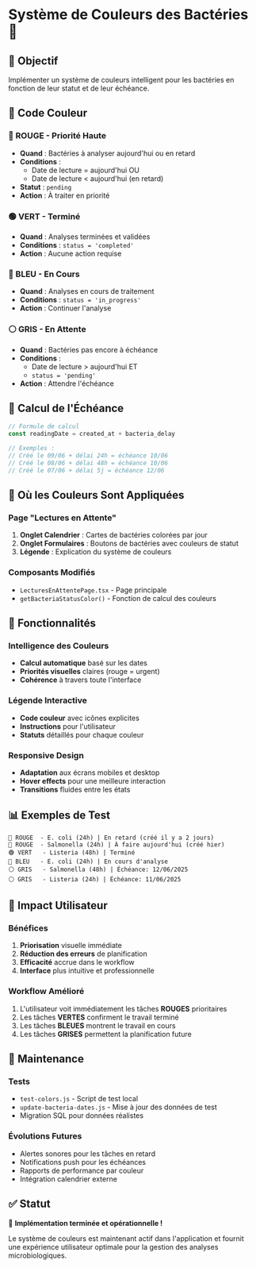 # Système de Couleurs des Bactéries 🎨

## 🎯 Objectif
Implémenter un système de couleurs intelligent pour les bactéries en fonction de leur statut et de leur échéance.

## 🌈 Code Couleur

### 🔴 ROUGE - Priorité Haute
- **Quand** : Bactéries à analyser aujourd'hui ou en retard
- **Conditions** : 
  - Date de lecture = aujourd'hui OU
  - Date de lecture < aujourd'hui (en retard)
- **Statut** : `pending`
- **Action** : À traiter en priorité

### 🟢 VERT - Terminé
- **Quand** : Analyses terminées et validées
- **Conditions** : `status = 'completed'`
- **Action** : Aucune action requise

### 🔵 BLEU - En Cours
- **Quand** : Analyses en cours de traitement
- **Conditions** : `status = 'in_progress'`
- **Action** : Continuer l'analyse

### ⚪ GRIS - En Attente
- **Quand** : Bactéries pas encore à échéance
- **Conditions** : 
  - Date de lecture > aujourd'hui ET
  - `status = 'pending'`
- **Action** : Attendre l'échéance

## 🧮 Calcul de l'Échéance

```javascript
// Formule de calcul
const readingDate = created_at + bacteria_delay

// Exemples :
// Créé le 09/06 + délai 24h = échéance 10/06
// Créé le 08/06 + délai 48h = échéance 10/06
// Créé le 07/06 + délai 5j = échéance 12/06
```

## 📍 Où les Couleurs Sont Appliquées

### Page "Lectures en Attente"
1. **Onglet Calendrier** : Cartes de bactéries colorées par jour
2. **Onglet Formulaires** : Boutons de bactéries avec couleurs de statut
3. **Légende** : Explication du système de couleurs

### Composants Modifiés
- `LecturesEnAttentePage.tsx` - Page principale
- `getBacteriaStatusColor()` - Fonction de calcul des couleurs

## 🔧 Fonctionnalités

### Intelligence des Couleurs
- **Calcul automatique** basé sur les dates
- **Priorités visuelles** claires (rouge = urgent)
- **Cohérence** à travers toute l'interface

### Légende Interactive
- **Code couleur** avec icônes explicites
- **Instructions** pour l'utilisateur
- **Statuts** détaillés pour chaque couleur

### Responsive Design
- **Adaptation** aux écrans mobiles et desktop
- **Hover effects** pour une meilleure interaction
- **Transitions** fluides entre les états

## 📊 Exemples de Test

```
🔴 ROUGE  - E. coli (24h) | En retard (créé il y a 2 jours)
🔴 ROUGE  - Salmonella (24h) | À faire aujourd'hui (créé hier)
🟢 VERT   - Listeria (48h) | Terminé
🔵 BLEU   - E. coli (24h) | En cours d'analyse
⚪ GRIS   - Salmonella (48h) | Échéance: 12/06/2025
⚪ GRIS   - Listeria (24h) | Échéance: 11/06/2025
```

## 🚀 Impact Utilisateur

### Bénéfices
1. **Priorisation** visuelle immédiate
2. **Réduction des erreurs** de planification
3. **Efficacité** accrue dans le workflow
4. **Interface** plus intuitive et professionnelle

### Workflow Amélioré
1. L'utilisateur voit immédiatement les tâches **ROUGES** prioritaires
2. Les tâches **VERTES** confirment le travail terminé
3. Les tâches **BLEUES** montrent le travail en cours
4. Les tâches **GRISES** permettent la planification future

## 🔄 Maintenance

### Tests
- `test-colors.js` - Script de test local
- `update-bacteria-dates.js` - Mise à jour des données de test
- Migration SQL pour données réalistes

### Évolutions Futures
- Alertes sonores pour les tâches en retard
- Notifications push pour les échéances
- Rapports de performance par couleur
- Intégration calendrier externe

## ✅ Statut
🎉 **Implémentation terminée et opérationnelle !**

Le système de couleurs est maintenant actif dans l'application et fournit une expérience utilisateur optimale pour la gestion des analyses microbiologiques. 
